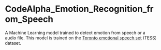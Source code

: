 # CodeAlpha_Emotion_Recognition_from_Speech
A Machine Learning model trained to detect emotion from speech or a audio file. This model is trained on the [Toronto emotional speech set](https://www.kaggle.com/datasets/ejlok1/toronto-emotional-speech-set-tess) (TESS) dataset.
